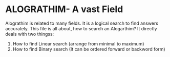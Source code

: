 ALOGRATHIM- A vast Field
==========
Alograthim is related to many fields. It is a logical search to find answers accurately. This file is all about, how to search an Alogarthim? It directly deals with two thingss:
1. How to find Linear search (arrange from minimal to maximum)
2. How to find Binary search (It can be ordered forward or backword form)
